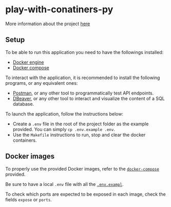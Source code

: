 # play-with-conatiners-py

More information about the project
[here](https://github.com/01-edu/public/blob/master/subjects/devops/play-with-containers/README.md)

## Setup

To be able to run this application you need to have the followings installed:

- [Docker engine](https://docs.docker.com/engine/install/)
- [Docker compose](https://docs.docker.com/compose/install/)

To interact with the application, it is recommended to install the following
programs, or any equivalent ones:

- [Postman](https://www.postman.com/downloads/), or any other tool to
  programmatically test API endpoints.
- [DBeaver](https://dbeaver.io/download/), or any other tool to interact and
  visualize the content of a SQL database.

To launch the application, follow the instructions below:

- Create a `.env` file in the root of the project folder as the example
  provided. You can simply `cp .env.example .env`.
- Use the `Makefile` instructions to run, stop and clear the docker containers.

## Docker images

To properly use the provided Docker images, refer to the
[`docker-compose`](./docker-compose.yaml) provided.

Be sure to have a local `.env` file with all the
[`.env.exampl`](./.env.example).

To check which ports are expected to be exposed in each image, check the
fields `expose` or `ports`.
